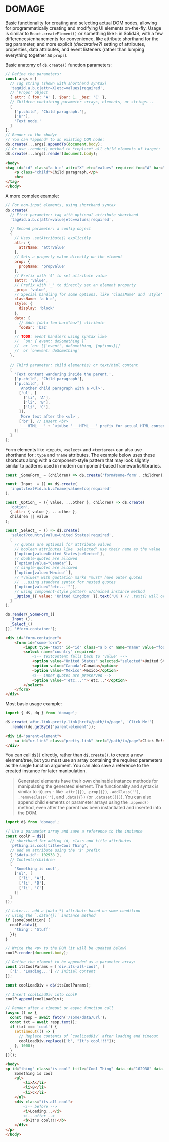 # DOMAGE

[//]: # (<small>DOM damage? _&#40;performance unknown&#41;_</small>)

Basic functionality for creating and selecting actual DOM nodes,
allowing for programmatically creating and modifying UI elements on-the-fly.
Usage is similar to `React.createElement()` or something like `h` in SolidJS, 
with a few differences/enhancments for convenience, like attribute shorthand for
the tag parameter, and more explicit _(delcarative?)_ setting of attributes, properties,
data attributes, and event listeners (rather than lumping everything together as `props`).

Basic anatomy of `d$.create()` function parameters:

```js
// Define the parameters:
const args = [
  // Tag string (shown with shorthand syntax)
  'tag#id.a.b.c|attr=X|etc=values|required',
  // 'Props' object
  { attr: { foo: 'A' }, $bar: 1, _baz: 'C' },
  // Children containing parameter arrays, elements, or strings...
  [
    ['p.child', 'Child paragraph.'], 
    ['hr'],
    'Text node.'
  ]
];
// Render to the <body> 
// You can *append* to an existing DOM node:
d$.create(...args).appendTo(document.body);
// Or use .render() method to *replace* all child elements of target:
d$.create(...args).render(document.body);
```

[//]: # (> Notice the nested arrays above. The outer array is the container for _all_ children)
[//]: # (> of the created element and each inner array item defines a separate child element)
[//]: # (> and/or text node _&#40;inserting an HTML string is possible using an object or special prefix&#41;_.)

```html
<body>
<tag id="id" class="a b c" attr="X" etc="values" required foo="A" bar="1">
    <p class="child">Child paragraph.</p>
    <hr>
</tag>
</body>
```

A more complex example:

```js
// For non-input elements, using shorthand syntax
d$.create(
  // First parameter: tag with optional attribute shorthand
  'tag#id.a.b.c|attr=value|etc=values|required',
  
  // Second parameter: a config object
  { 
    // Uses .setAttribute() explicitly
    attr: {
      attrName: 'attrValue'
    },
    // Sets a property value directly on the element
    prop: {
      propName: 'propValue'
    },
    // Prefix with '$' to set attribute value
    $attr: 'value', 
    // Prefix with '_' to directly set an element property
    _prop: 'value',
    // Special handling for some options, like 'className' and 'style'
    className: 'a b c',
    style: { 
      display: 'block'
    },
    data: {
      // Adds [data-foo-bar="baz"] attribute
      fooBar: 'baz'
    }
    // TODO: event handlers using syntax like
    //  `on: { event: doSomething }` 
    //  or `on: [['event', doSomething, {options}]]
    //  or `onevent: doSomething`
  },
  
  // Third parameter: child element(s) or text/html content
  [
    'Text content wandering inside the parent.',
    ['p.child', 'Child paragraph'],
    ['p.child', [
      'Another child paragraph with a <ul>',
      ['ul', [
        ['li', 'A'],
        ['li', 'B'],
        ['li', 'C'],
      ]],
      'More text after the <ul>',
      ['br'], // insert <br>
      '___HTML___' + `<i>Use '___HTML___' prefix for actual HTML content</i>`
    ]]
  ]
);
```

Form elements like `<input>`, `<select>` and `<textarea>` can also use 
shorthand for `:type` and `?name` attributes. The example below uses
these shortcuts along with a component-style pattern that may look
slightly similar to patterns used in modern component-based frameworks/libraries.

```js
const _SomeForm_ = (children) => d$.create('form#some-form', children);

const _Input_ = () => d$.create(
  'input:text#id.a.b.c?name|value=foo|required'
);

const _Option_ = ({ value, ...other }, children) => d$.create(
  'option',
  { attr: { value }, ...other },
  children || value
);

const _Select_ = () => d$.create(
  'select?country|value=United States|required',
  [
    // quotes are optional for attribute values
    // boolean attributes like 'selected' use their name as the value
    ['option|value=United States|selected'],
    // double-quotes are allowed
    [`option|value="Canada"`],
    // single-quotes are allowed
    [`option|value='Mexico'`],
    // *values* with quotation marks *must* have outer quotes 
    // ...using standard syntax for nested quotes
    [`option|value="'etc...'"`],
    // using component-style pattern w/chained instance method
    _Option_({ value: 'United Kingdom' }).text('UK') // .text() will overwrite textContent
  ]
);

d$.render(_SomeForm_([
  _Input_(),
  _Select_()
]), '#form-container');
```
```html
<div id="form-container">
    <form id="some-form">
        <input type="text" id="id" class="a b c" name="name" value="foo" required />
        <select name="country" required>
            <!-- textContent falls back to 'value' -->
            <option value="United States" selected="selected">United States</option>
            <option value="Canada">Canada</option>
            <option value="Mexico">Mexico</option>
            <!-- inner quotes are preserved -->
            <option value="'etc...'">'etc...'</option>
        </select>
    </form>
</div>
```

Most basic usage example:

```js
import { d$, dq } from 'domage';

d$.create('a#ur-link.pretty-link|href=/path/to/page', 'Click Me!')
  .render(dq.getById('parent-element'));
```
```html
<div id="parent-element">
    <a id="ur-link" class="pretty-link" href="/path/to/page">Click Me!</a>
</div>
```

You can call `d$()` directly, rather than `d$.create()`, to create a new element/tree, 
but you must use an array containing the required parameters as the single function 
argument. You can also save a reference to the created instance for later manipulation.

> Generated elements have their own chainable instance methods for manipulating
> the generated element. The functionality and syntax is similar to `jQuery` -
> like `.attr({})`, `.prop({})`, `.addClass('')`, `.removeClass('')`,
> and `.data({})` (or `.dataset({})`). You can also append child elements or
> parameter arrays using the `.append()` method, even after the parent has been 
> instantiated and inserted into the DOM.

```js
import d$ from 'domage';

// Use a parameter array and save a reference to the instance
const coolP = d$([
  // shorthand for adding id, class and title attributes
  'p#thing.is.cool|title=Cool Thing',
  // add an attribute using the '$' prefix
  { '$data-id': 102938 },
  // Contents/children
  [
    'Something is cool',
    ['ul', [
      ['li', 'A'],
      ['li', 'B'],
      ['li', 'C']
    ]]
  ]
]);

// Later... add a [data-*] attribute based on some condition
// using the `.data({})` instance method
if (someCondition) {
  coolP.data({
    'thing': 'Stuff'
  });
}

// Write the <p> to the DOM (it will be updated below)
coolP.render(document.body);

// Define the element to be appended as a parameter array:
const itsCoolParams = ['div.its-all-cool', [
  ['i', 'Loading...'] // Initial content
]];

const coolLoadDiv = d$(itsCoolParams);

// Insert coolLoadDiv into coolP
coolP.append(coolLoadDiv);

// Render after a timeout or async function call
(async () => {
  const resp = await fetch('/some/data/url');
  const txt = await resp.text();
  if (txt === 'cool') {
    setTimeout(() => {
      // Replace contents of `coolLoadDiv` after loading and timeout
      coolLoadDiv.replace(['b', "It's cool!!!"]);
    }, 1000);
  }
})();
```
```html
<body>
<p id="thing" class="is cool" title="Cool Thing" data-id="102938" data-thing="Stuff">
    Something is cool
    <ul>
        <li>A</li>
        <li>B</li>
        <li>C</li>
    </ul>
    <div class="its-all-cool">
        <!-- before -->
        <i>Loading...</i>
        <!-- after -->
        <b>It's cool!!!</b>
    </div>
</p>
</body>
```

